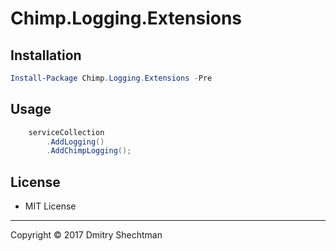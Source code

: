 # Chimp.Logging.Extensions

## Installation

```powershell
Install-Package Chimp.Logging.Extensions -Pre
```

## Usage

```csharp
    serviceCollection
        .AddLogging()
        .AddChimpLogging();
```

## License

* MIT License

---
Copyright © 2017 Dmitry Shechtman
